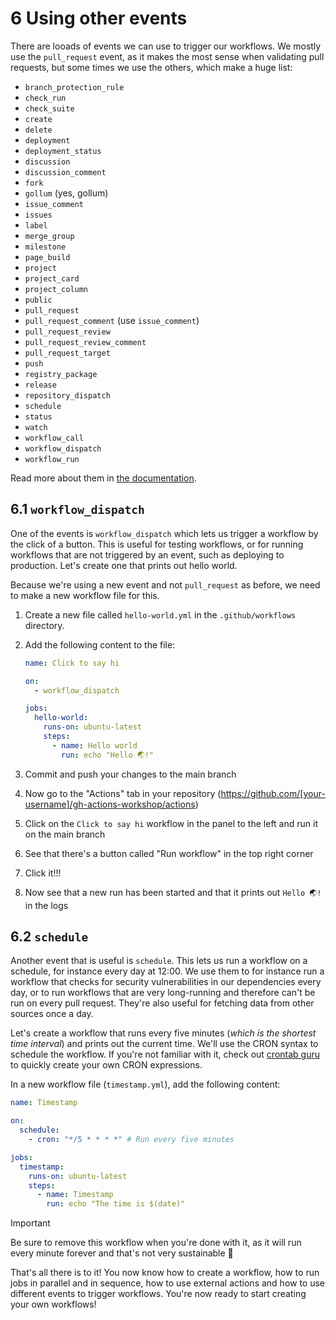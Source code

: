 # 6 Using other events

There are looads of events we can use to trigger our workflows.
We mostly use the `pull_request` event, as it makes the most sense when validating pull requests, but some times we use the others, which make a huge list:

- `branch_protection_rule`
- `check_run`
- `check_suite`
- `create`
- `delete`
- `deployment`
- `deployment_status`
- `discussion`
- `discussion_comment`
- `fork`
- `gollum` (yes, gollum)
- `issue_comment`
- `issues`
- `label`
- `merge_group`
- `milestone`
- `page_build`
- `project`
- `project_card`
- `project_column`
- `public`
- `pull_request`
- `pull_request_comment` (use `issue_comment`)
- `pull_request_review`
- `pull_request_review_comment`
- `pull_request_target`
- `push`
- `registry_package`
- `release`
- `repository_dispatch`
- `schedule`
- `status`
- `watch`
- `workflow_call`
- `workflow_dispatch`
- `workflow_run`

Read more about them in [the documentation](https://docs.github.com/en/actions/using-workflows/events-that-trigger-workflows).

## 6.1 `workflow_dispatch`

One of the events is `workflow_dispatch` which lets us trigger a workflow by the click of a button.
This is useful for testing workflows, or for running workflows that are not triggered by an event, such as deploying to production.
Let's create one that prints out hello world.

Because we're using a new event and not `pull_request` as before, we need to make a new workflow file for this.

1. Create a new file called `hello-world.yml` in the `.github/workflows` directory.
1. Add the following content to the file:

   ```yaml
   name: Click to say hi

   on:
     - workflow_dispatch

   jobs:
     hello-world:
       runs-on: ubuntu-latest
       steps:
         - name: Hello world
           run: echo "Hello 🌏!"
   ```

1. Commit and push your changes to the main branch
1. Now go to the "Actions" tab in your repository (<https://github.com/[your-username]/gh-actions-workshop/actions>)
1. Click on the `Click to say hi` workflow in the panel to the left and run it on the main branch
1. See that there's a button called "Run workflow" in the top right corner
1. Click it!!!
1. Now see that a new run has been started and that it prints out `Hello 🌏!` in the logs

## 6.2 `schedule`

Another event that is useful is `schedule`.
This lets us run a workflow on a schedule, for instance every day at 12:00.
We use them to for instance run a workflow that checks for security vulnerabilities in our dependencies every day, or to run workflows that are very long-running and therefore can't be run on every pull request.
They're also useful for fetching data from other sources once a day.

Let's create a workflow that runs every five minutes (_which is the shortest time interval_) and prints out the current time.
We'll use the CRON syntax to schedule the workflow.
If you're not familiar with it, check out [crontab guru](https://crontab.guru/) to quickly create your own CRON expressions.

In a new workflow file (`timestamp.yml`), add the following content:

```yaml
name: Timestamp

on:
  schedule:
    - cron: "*/5 * * * *" # Run every five minutes

jobs:
  timestamp:
    runs-on: ubuntu-latest
    steps:
      - name: Timestamp
        run: echo "The time is $(date)"
```

> [!IMPORTANT]
> Be sure to remove this workflow when you're done with it, as it will run every minute forever and that's not very sustainable 🌱

That's all there is to it!
You now know how to create a workflow, how to run jobs in parallel and in sequence, how to use external actions and how to use different events to trigger workflows.
You're now ready to start creating your own workflows!
